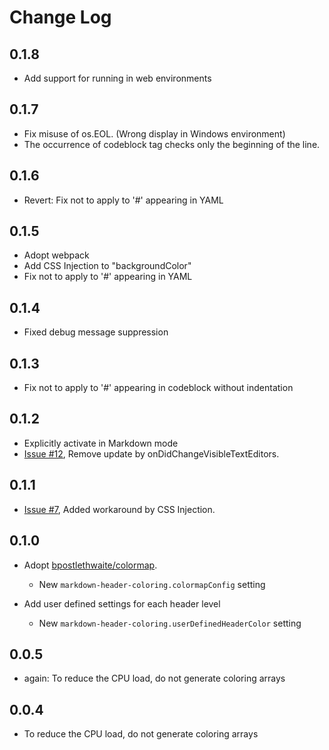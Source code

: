 # Change Log

## 0.1.8

* Add support for running in web environments

## 0.1.7

* Fix misuse of os.EOL. (Wrong display in Windows environment)
* The occurrence of codeblock tag checks only the beginning of the line.

## 0.1.6

* Revert: Fix not to apply to '#' appearing in YAML

## 0.1.5

* Adopt webpack
* Add CSS Injection to "backgroundColor"
* Fix not to apply to '#' appearing in YAML

## 0.1.4

* Fixed debug message suppression

## 0.1.3

* Fix not to apply to '#' appearing in codeblock without indentation

## 0.1.2

* Explicitly activate in Markdown mode
* [Issue #12](https://github.com/satokaz/vscode-markdown-header-coloring/issues/12), Remove update by onDidChangeVisibleTextEditors.

## 0.1.1

* [Issue #7](https://github.com/satokaz/vscode-markdown-header-coloring/issues/7#issuecomment-456640884), Added workaround by CSS Injection.

## 0.1.0

* Adopt [bpostlethwaite/colormap](https://github.com/bpostlethwaite/colormap). 
  - New `markdown-header-coloring.colormapConfig` setting
  
* Add user defined settings for each header level
  - New `markdown-header-coloring.userDefinedHeaderColor` setting

## 0.0.5

* again: To reduce the CPU load, do not generate coloring arrays

## 0.0.4

* To reduce the CPU load, do not generate coloring arrays